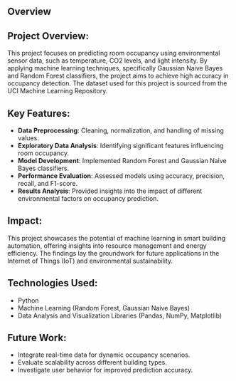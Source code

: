 ## Overview
## Project Overview:
This project focuses on predicting room occupancy using environmental sensor data, such as temperature, CO2 levels, and light intensity. By applying machine learning techniques, specifically Gaussian Naive Bayes and Random Forest classifiers, the project aims to achieve high accuracy in occupancy detection. The dataset used for this project is sourced from the UCI Machine Learning Repository.

## Key Features:
+ **Data Preprocessing**: Cleaning, normalization, and handling of missing values.
+ **Exploratory Data Analysis**: Identifying significant features influencing room occupancy.
+ **Model Development**: Implemented Random Forest and Gaussian Naive Bayes classifiers.
+ **Performance Evaluation**: Assessed models using accuracy, precision, recall, and F1-score.
+ **Results Analysis**: Provided insights into the impact of different environmental factors on occupancy prediction.

## Impact:
This project showcases the potential of machine learning in smart building automation, offering insights into resource management and energy efficiency. The findings lay the groundwork for future applications in the Internet of Things (IoT) and environmental sustainability.

## Technologies Used:
+ Python
+ Machine Learning (Random Forest, Gaussian Naive Bayes)
+ Data Analysis and Visualization Libraries (Pandas, NumPy, Matplotlib)

## Future Work:
+ Integrate real-time data for dynamic occupancy scenarios.
+ Evaluate scalability across different building types.
+ Investigate user behavior for improved prediction accuracy.

